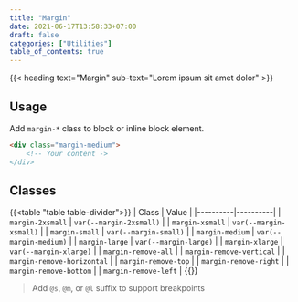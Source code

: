 ```yaml
---
title: "Margin"
date: 2021-06-17T13:58:33+07:00
draft: false
categories: ["Utilities"]
table_of_contents: true
---
```


{{< heading text="Margin" sub-text="Lorem ipsum sit amet dolor" >}}

## Usage

Add `margin-*` class to block or inline block element.

``` html
<div class="margin-medium">
    <!-- Your content ->
</div>
```

## Classes

{{<table "table table-divider">}}
| Class | Value |
|----------|----------|
| `margin-2xsmall` | `var(--margin-2xsmall)` |
| `margin-xsmall` | `var(--margin-xsmall)` |
| `margin-small` | `var(--margin-small)` |
| `margin-medium` | `var(--margin-medium)` |
| `margin-large` | `var(--margin-large)` |
| `margin-xlarge` | `var(--margin-xlarge)` |
| `margin-remove-all` |
| `margin-remove-vertical` |
| `margin-remove-horizontal` |
| `margin-remove-top` |
| `margin-remove-right` |
| `margin-remove-bottom` |
| `margin-remove-left` |
{{</table>}}

> Add `@s`, `@m`, or `@l` suffix to support breakpoints